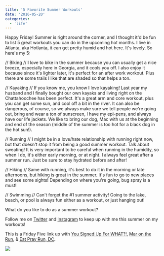 ```yaml
---
title: '5 Favorite Summer Workouts'
date: '2016-05-20'
categories:
  - 'life'
---
```


Happy Friday! Summer is right around the corner, and I thought it'd be fun to list 5 great workouts you can do in the upcoming hot months. I live in Atlanta, aka Hotlanta, it can get pretty humid and hot here. It's lovely. So here's my 5:

// Biking // I love to bike in the summer because you can usually get a nice breeze, especially here in Georgia, and it cools you off. I also enjoy it because since it's lighter later, it's perfect for an after work workout. Plus there are some trails I like that are shaded so that helps a ton.

// Kayaking // If you know me, you know I love kayaking! Last year my husband and I finally bought our own kayaks and living right on the Chattahoochee has been perfect. It's a great arm and core workout, plus you can get some sun, and cool off a bit in the river. It can also be dangerous, of course, so we always make sure we tell people we're going out, bring and wear a ton of sunscreen, I have my epi-pens, and always have our life jackets. We like to bring our dog, Mac with us at the beginning and end of the season (middle of the summer is too hot for a black dog in the hot sun!).

// Running // I might be in a love/hate relationship with running right now, but that doesn't stop it from being a good summer workout. Talk about sweating! It is very important to be careful when running in the humidity, so when I do, it's either early morning, or at night. I always feel great after a summer run. Just be sure to stay hydrated before and after!

// Hiking // Same with running, it's best to do it in the morning or late afternoons, but hiking is great in the summer. It's fun to go to new places and see some sights! Depending on where you're going, bug spray is a must!

// Swimming // Can't forget the #1 summer activity! Going to the lake, beach, or pool is always fun either as a workout, or just hanging out!

What do you like to do as a summer workout?

Follow me on [Twitter](https://twitter.com/kaleighcodes) and [Instagram](https://www.instagram.com/codebikerun/) to keep up with me this summer on my workouts!



This is a Friday Five link up with [You Signed Up For WHAT?!](http://www.yousignedupforwhat.com/), [Mar on the Run](http://marontherun.com/), & [Eat Pray Run, DC](http://eatprayrundc.com/).

[![](images/DC_linkup.jpg)](http://www.marontherun.com/wp-content/uploads/2013/11/DC_linkup.jpg)
